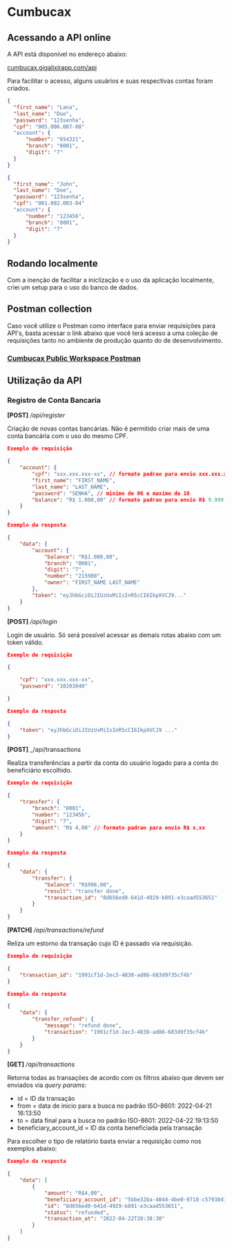 # Cumbucax

## Acessando a API online

A API está disponível no endereço abaixo:

[cumbucax.gigalixirapp.com/api](https://cumbucax.gigalixirapp.com/api)

Para facilitar o acesso, alguns usuários e suas respectivas contas foram criados.

```json
{
  "first_name": "Lana",
  "last_name": "Doe",
  "password": "123senha",
  "cpf": "005.006.007-08"
  "account": {
      "number": "654321",
      "branch": "0001",
      "digit": "7"
  }
}

{
  "first_name": "John",
  "last_name": "Doe",
  "password": "123senha",
  "cpf": "001.002.003-04"
  "account": {
      "number": "123456",
      "branch": "0001",
      "digit": "7"
  }
}
```

## Rodando localmente

Com a inenção de facilitar a iniclização e o uso da aplicação localmente, criei um setup para o uso do banco de dados.

## Postman collection

Caso você utilize o Postman como interface para enviar requisições para API's, basta acessar o link abaixo que você terá acesso a uma coleção de requisições tanto no ambiente de produção quanto do de desenvolvimento.

### [Cumbucax Public Workspace Postman](https://www.postman.com/restless-capsule-16017/workspace/cumbucax/overview)

## Utilização da API
### Registro de Conta Bancaria

**[POST]** _/api/register_

Criação de novas contas bancárias. Não é permitido criar mais de uma conta bancária com o uso do mesmo CPF.

```json
Exemplo de requisição

{
    "account": {
        "cpf": "xxx.xxx.xxx-xx", // formato padrao para envio xxx.xxx.xxx-xx
        "first_name": "FIRST_NAME",
        "last_name": "LAST_NAME",
        "password": "SENHA", // minimo de 06 e maximo de 10
        "balance": "R$ 1.000,00" // formato padrao para envio R$ 9.999,99
    }
}
```

```json
Exemplo da resposta

{
    "data": {
        "account": {
            "balance": "R$1.000,00",
            "branch": "0001",
            "digit": "7",
            "number": "215900",
            "owner": "FIRST_NAME LAST_NAME"
        },
        "token": "eyJhbGciOiJIUzUxMiIsInR5cCI6IkpXVCJ9..."
    }
}
```

**[POST]** _/api/login_

Login de usuário. Só será possível acessar as demais rotas abaixo com um token válido.

```json
Exemplo de requisição

{

    "cpf": "xxx.xxx.xxx-xx",
    "password": "10203040"

}
```

```json
Exemplo da resposta

{
    "token": "eyJhbGciOiJIUzUxMiIsInR5cCI6IkpXVCJ9 ..."
}
```

**[POST]** _/api/transactions

Realiza transferências a partir da conta do usuário logado para a conta do beneficiário escolhido.

```json
Exemplo de requisição

{
    "transfer": {
        "branch": "0001",
        "number": "123456",
        "digit": "7",
        "amount": "R$ 4,00" // formato padrao para envio R$ x,xx
    }
}
```

```json
Exemplo da resposta

{
    "data": {
        "transfer": {
            "balance": "R$996,00",
            "result": "transfer done",
            "transaction_id": "8d656ed0-641d-4929-b891-e3caad553651"
        }
    }
}
```


**[PATCH]** _/api/transactions/refund_

Reliza um estorno da transação cujo ID é passado via requisição.

```json
Exemplo de requisição

{
    "transaction_id": "1991cf1d-2ec3-4838-ad86-683d9f35cf4b"
}
```

```json
Exemplo da resposta

{
    "data": {
        "transfer_refund": {
            "message": "refund done",
            "transaction": "1991cf1d-2ec3-4838-ad86-683d9f35cf4b"
        }
    }
}
```

**[GET]** _/api/transactions_

Retorna todas as transações de acordo com os filtros abaixo que devem ser enviados
via _query params_:

- id = ID da transação
- from = data de inicio para a busca no padrão ISO-8601: 2022-04-21 16:13:50
- to = data final para a busca no padrão ISO-8601: 2022-04-22 19:13:50
- beneficiary_account_id = ID da conta beneficiada pela transação

Para escolher o tipo de relatório basta enviar a requisição
como nos exemplos abaixo:


```json
Exemplo da resposta

{
    "data": [
        {
            "amount": "R$4,00",
            "beneficiary_account_id": "5bbe32ba-4044-4be0-9718-c57938d121ce",
            "id": "8d656ed0-641d-4929-b891-e3caad553651",
            "status": "refunded",
            "transaction_at": "2022-04-22T20:38:30"
        }
    ]
}
```
